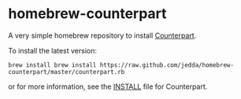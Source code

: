 homebrew-counterpart
====================

A very simple homebrew repository to install [Counterpart](https://github.com/jedda/Counterpart/).

To install the latest version:

`brew install brew install https://raw.github.com/jedda/homebrew-counterpart/master/counterpart.rb`

or for more information, see the [INSTALL](https://github.com/jedda/Counterpart/blob/master/INSTALL.md) file for Counterpart.
